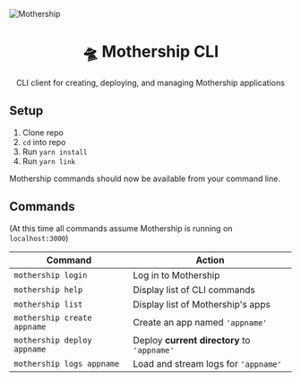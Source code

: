 ![Mothership](https://imgur.com/6InUcxa.png)

<h1 align="center">🛸 Mothership CLI</h1>

<p align="center">CLI client for creating, deploying, and managing Mothership applications</p>

## Setup

1. Clone repo
2. `cd` into repo
3. Run `yarn install`
4. Run `yarn link`

Mothership commands should now be available from your command line.

## Commands

(At this time all commands assume Mothership is running on `localhost:3000`)

| Command | Action |
|---------|--------|
| `mothership login` | Log in to Mothership |
| `mothership help` | Display list of CLI commands |
| `mothership list` | Display list of Mothership's apps |
| `mothership create appname` | Create an app named `'appname'` |
| `mothership deploy appname` | Deploy **current directory** to `'appname'` |
| `mothership logs appname` | Load and stream logs for `'appname'` |
